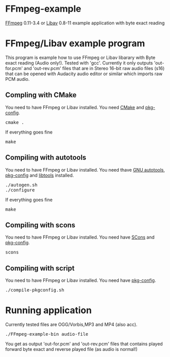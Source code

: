 FFmpeg-example
==============

[FFmpeg](http://ffmpeg.org/) 0.11-3.4 or [Libav](http://libav.org/) 0.8-11 example application with byte exact reading 

FFmpeg/Libav example program
============================

This program is example how to use FFmpeg or Libav libarary with Byte exact reading (Audio only!). Tested with 'gcc'.
Currently it only outputs 'out-for.pcm' and 'out-rev.pcm' files that are in Stereo 16-bit raw audio files (s16) that
can be opened with Audacity audio editor or similar which imports raw PCM audio.

Compling with CMake
-------------------
You need to have FFmpeg or Libav installed. You need [CMake](http://cmake.org/) and [pkg-config](http://www.freedesktop.org/wiki/Software/pkg-config/).
<pre>
cmake .
</pre>
If everything goes fine
<pre>
make
</pre>

Compiling with autotools
------------------------
You need to have FFmpeg or Libav installed. You need thave [GNU autotools](http://www.gnu.org/savannah-checkouts/gnu/automake/manual/html_node/Autotools-Introduction.html), [pkg-config](http://www.freedesktop.org/wiki/Software/pkg-config/) and [libtools](http://www.gnu.org/software/libtool/) 
installed.
<pre>
./autogen.sh
./configure
</pre>
If everything goes fine
<pre>
make
</pre>

Compiling with scons
--------------------
You need to have FFmpeg or Libav installed. You need have [SCons](http://www.scons.org/) and [pkg-config](http://www.freedesktop.org/wiki/Software/pkg-config/).
<pre>
scons
</pre>

Compiling with script
---------------------
You need to have FFmpeg or Libav installed. You need have [pkg-config](http://www.freedesktop.org/wiki/Software/pkg-config/).
<pre>
./compile-pkgconfig.sh
</pre>

Running application
===================
Currently tested files are OGG/Vorbis,MP3 and MP4 (also acc).

<pre>
./FFmpeg-example-bin audio-file
</pre>

You get as output 'out-for.pcm' and 'out-rev.pcm' files that contains played forward byte exact and
reverse played file (as audio is normal!)

